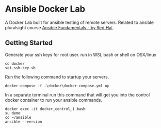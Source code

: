 # Ansible Docker Lab
A Docker Lab built for ansible testing of remote servers.  Related to ansible pluralsight course [Ansible Fundamentals - by Red Hat](https://app.pluralsight.com/library/courses/ansible-fundamentals/table-of-contents).

## Getting Started

Generate your ssh keys for root user. run in WSL bash or shell on OSX/linux

```shell
cd docker
set-ssh-key.sh
```

Run the following command to startup your servers.

```shell
docker-compose -f .\docker\docker-compose.yml up
```

In a separate terminal run this command that will get you into the control docker container to run your ansible commands.

``` shell
docker exec -it docker_control_1 bash
su demo
cd ~/ansible
ansible --version
```
